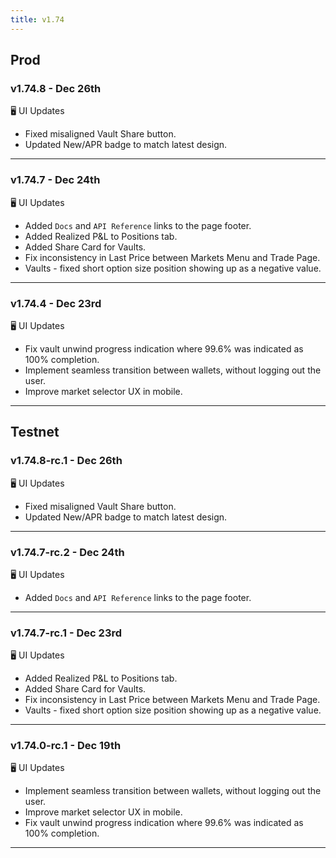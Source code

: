 ```yaml
---
title: v1.74
---
```


## Prod
### v1.74.8 - Dec 26th

🖥️  UI Updates
* Fixed misaligned Vault Share button.
* Updated New/APR badge to match latest design.
---

### v1.74.7 - Dec 24th

🖥️  UI Updates
* Added `Docs` and `API Reference` links to the page footer.
* Added Realized P&L to Positions tab.
* Added Share Card for Vaults.
* Fix inconsistency in Last Price between Markets Menu and Trade Page.
* Vaults - fixed short option size position showing up as a negative value.

***


### v1.74.4 - Dec 23rd

🖥️  UI Updates
* Fix vault unwind progress indication where 99.6% was indicated as 100% completion.
* Implement seamless transition between wallets, without logging out the user.
* Improve market selector UX in mobile.

***

## Testnet
### v1.74.8-rc.1 - Dec 26th

🖥️  UI Updates
* Fixed misaligned Vault Share button.
* Updated New/APR badge to match latest design.
---


### v1.74.7-rc.2 - Dec 24th

🖥️  UI Updates
* Added `Docs` and `API Reference` links to the page footer.
---


### v1.74.7-rc.1 - Dec 23rd

🖥️  UI Updates
* Added Realized P&L to Positions tab.
* Added Share Card for Vaults.
* Fix inconsistency in Last Price between Markets Menu and Trade Page.
* Vaults - fixed short option size position showing up as a negative value.
---


### v1.74.0-rc.1 - Dec 19th

🖥️  UI Updates
* Implement seamless transition between wallets, without logging out the user.
* Improve market selector UX in mobile.
* Fix vault unwind progress indication where 99.6% was indicated as 100% completion.
---
